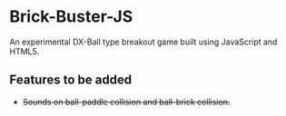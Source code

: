# Brick-Buster-JS
An experimental DX-Ball type breakout game built using JavaScript and HTML5.

## Features to be added

  - ~~Sounds on ball-paddle collision and ball-brick collision.~~
 
